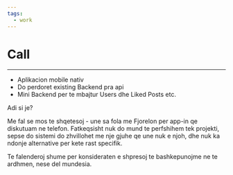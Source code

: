 ```yaml
---
tags:
  - work
---
```

# Call
---
- Aplikacion mobile nativ
- Do perdoret existing Backend pra api
- Mini Backend per te mbajtur Users dhe Liked Posts etc.


Adi si je?

Me fal se mos te shqetesoj - une sa fola me Fjorelon per app-in qe diskutuam ne telefon. Fatkeqsisht nuk do mund te perfshihem tek projekti, sepse do sistemi do zhvillohet me nje gjuhe qe une nuk e njoh, dhe nuk ka ndonje alternative per kete rast specifik. 

Te falenderoj shume per konsideraten e shpresoj te bashkepunojme ne te ardhmen, nese del mundesia.
